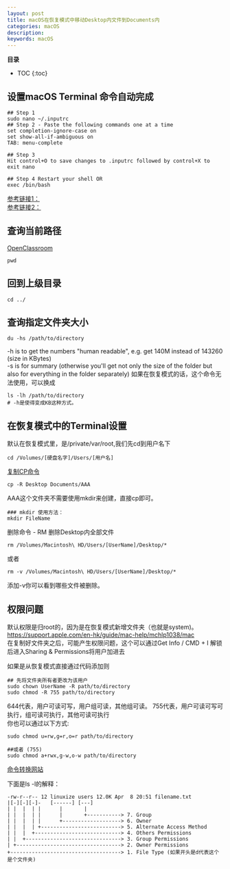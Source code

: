 ```yaml
---
layout: post
title: macOS在恢复模式中移动Desktop内文件到Documents内
categories: macOS
description: 
keywords: macOS
---
```




**目录**

* TOC
{:toc}


## 设置macOS Terminal 命令自动完成
```
## Step 1 
sudo nano ~/.inputrc
## Step 2 - Paste the following commands one at a time
set completion-ignore-case on
set show-all-if-ambiguous on
TAB: menu-complete

## Step 3
Hit control+O to save changes to .inputrc followed by control+X to exit nano

## Step 4 Restart your shell OR
exec /bin/bash
```  
[参考链接1：](https://stackoverflow.com/questions/30958195/mac-terminal-auto-complete)  
[参考链接2：](http://osxdaily.com/2012/08/02/improve-tab-completion-in-mac-os-x-terminal/)


## 查询当前路径
[OpenClassroom](https://openclassrooms.com/en/courses/4614926-learn-the-command-line-in-terminal/4634361-create-your-first-directory)
```
pwd
```  

## 回到上级目录
```
cd ../
```

## 查询指定文件夹大小

```
du -hs /path/to/directory
```
-h is to get the numbers "human readable", e.g. get 140M instead of 143260 (size in KBytes)  
-s is for summary (otherwise you'll get not only the size of the folder but also for everything in the folder separately)
如果在恢复模式的话，这个命令无法使用，可以换成
```
ls -lh /path/to/directory
# -h是使得变成KB这种方式。
```


   
## 在恢复模式中的Terminal设置
  
默认在恢复模式里，是/private/var/root,我们先cd到用户名下

```
cd /Volumes/[硬盘名字]/Users/[用户名]
```

[复制CP命令](https://support.apple.com/en-hk/guide/terminal/apddfb31307-3e90-432f-8aa7-7cbc05db27f7/mac)

```
cp -R Desktop Documents/AAA
```
AAA这个文件夹不需要使用mkdir来创建，直接cp即可。

```
### mkdir 使用方法：
mkdir FileName
```

删除命令 - RM 删除Desktop内全部文件

```
rm /Volumes/Macintosh\ HD/Users/[UserName]/Desktop/*
```
或者
```
rm -v /Volumes/Macintosh\ HD/Users/[UserName]/Desktop/*
```
添加-v你可以看到哪些文件被删除。

## 权限问题

默认权限是归root的，因为是在恢复模式新增文件夹（也就是system)。  
<https://support.apple.com/en-hk/guide/mac-help/mchlp1038/mac>  
在复制好文件夹之后，可能产生权限问题，这个可以通过Get Info / CMD + I 解锁后进入Sharing & Permissions将用户加进去  

如果是从恢复模式直接通过代码添加则
```
## 先将文件夹所有者更改为该用户
sudo chown UserName -R path/to/directory 
sudo chmod -R 755 path/to/directory 
```
  
644代表，用户可读可写，用户组可读，其他组可读。
755代表，用户可读可写可执行，组可读可执行，其他可读可执行  
你也可以通过以下方式:  

```
sudo chmod u=rw,g=r,o=r path/to/directory

##或者 (755)
sudo chmod a+rwx,g-w,o-w path/to/directory
```
[命令转换网站](https://chmodcommand.com/chmod-755/)
  
下面是ls -l的解释：

```
-rw-r--r-- 12 linuxize users 12.0K Apr  8 20:51 filename.txt
|[-][-][-]-   [------] [---]
| |  |  | |      |       |
| |  |  | |      |       +-----------> 7. Group
| |  |  | |      +-------------------> 6. Owner
| |  |  | +--------------------------> 5. Alternate Access Method
| |  |  +----------------------------> 4. Others Permissions
| |  +-------------------------------> 3. Group Permissions
| +----------------------------------> 2. Owner Permissions
+------------------------------------> 1. File Type (如果开头是d代表这个是个文件夹)
```

